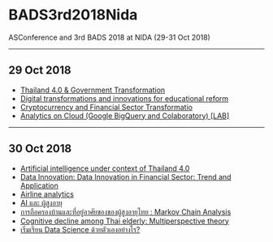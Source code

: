 # BADS3rd2018Nida
ASConference and 3rd BADS 2018 at NIDA (29-31 Oct 2018)

-----------------------
29 Oct 2018
-----------------------
* <a href="https://github.com/MintYaChaO/BADS3rd2018Nida/wiki/Thailand-4.0-&-Government-Transformation">Thailand 4.0 & Government Transformation</a>
* <a href="https://github.com/MintYaChaO/BADS3rd2018Nida/wiki/Digital-transformations-and-innovations-for-educational-reform">Digital transformations and innovations for educational reform</a>
* <a href="https://github.com/MintYaChaO/BADS3rd2018Nida/wiki/Cryptocurrency-and-Financial-Sector-Transformatio">Cryptocurrency and Financial Sector Transformatio</a>
* <a href="https://github.com/MintYaChaO/BADS3rd2018Nida/wiki/Analytics-on-Cloud-(Google-BigQuery-and-Colaboratory)-%5BLAB%5D">Analytics on Cloud (Google BigQuery and Colaboratory) [LAB]</a>

-----------------------
30 Oct 2018
-----------------------
* <a href="https://github.com/MintYaChaO/BADS3rd2018Nida/wiki/Artificial-intelligence-under-context-of-Thailand-4.0">Artificial intelligence under context of Thailand 4.0</a>
* <a href="https://github.com/MintYaChaO/BADS3rd2018Nida/wiki/Data-Innovation:-Data-Innovation-in-Financial-Sector:-Trend-and-Application">Data Innovation: Data Innovation in Financial Sector: Trend and Application</a>
* <a href="https://github.com/MintYaChaO/BADS3rd2018Nida/wiki/Airline-analytics">Airline analytics</a>
* <a href="https://github.com/MintYaChaO/BADS3rd2018Nida/wiki/AI-%E0%B9%81%E0%B8%A5%E0%B8%B0-%E0%B8%9C%E0%B8%B9%E0%B9%89%E0%B8%AA%E0%B8%B9%E0%B8%87%E0%B8%AD%E0%B8%B2%E0%B8%A2%E0%B8%B8">AI และ ผู้สูงอายุ</a>
* <a href="https://github.com/MintYaChaO/BADS3rd2018Nida/wiki/%E0%B8%81%E0%B8%B2%E0%B8%A3%E0%B8%96%E0%B8%B7%E0%B8%AD%E0%B8%84%E0%B8%A3%E0%B8%AD%E0%B8%87%E0%B8%9A%E0%B9%89%E0%B8%B2%E0%B8%99%E0%B9%81%E0%B8%A5%E0%B8%B0%E0%B8%97%E0%B8%B5%E0%B9%88%E0%B8%AD%E0%B8%A2%E0%B8%B9%E0%B9%88%E0%B8%AD%E0%B8%B2%E0%B8%A8%E0%B8%B1%E0%B8%A2%E0%B8%82%E0%B8%AD%E0%B8%87%E0%B8%82%E0%B8%AD%E0%B8%87%E0%B8%9C%E0%B8%B9%E0%B9%89%E0%B8%AA%E0%B8%B9%E0%B8%87%E0%B8%AD%E0%B8%B2%E0%B8%A2%E0%B8%B8%E0%B9%84%E0%B8%97%E0%B8%A2-:-Markov-Chain-Analysis">การถือครองบ้านและที่อยู่อาศัยของของผู้สูงอายุไทย : Markov Chain Analysis</a>
* <a href="https://github.com/MintYaChaO/BADS3rd2018Nida/wiki/Cognitive-decline-among-Thai-elderly:-Multiperspective-theory">Cognitive decline among Thai elderly: Multiperspective theory</a>
* <a href="https://github.com/MintYaChaO/BADS3rd2018Nida/wiki/How-to-become-professional-self-learner%3F">เริ่มเรียน Data Science ด้วยตัวเองอย่างไร?</a>

